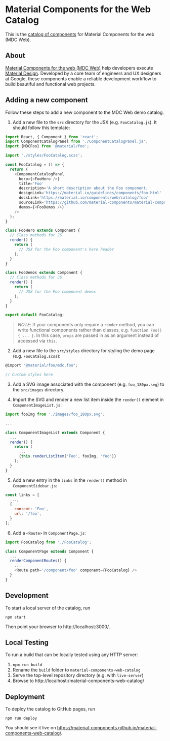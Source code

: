 # Material Components for the Web Catalog

This is the [catalog of components](https://material-components.github.io/material-components-web-catalog/) for Material Components for the web (MDC Web).

## About

[Material Components for the web (MDC Web)](https://github.com/material-components/material-components-web) help developers execute [Material Design](https://www.material.io).
Developed by a core team of engineers and UX designers at Google, these components enable a reliable development workflow to build beautiful and functional web projects.

## Adding a new component

Follow these steps to add a new component to the MDC Web demo catalog.

1. Add a new file to the `src` directory for the JSX (e.g. `FooCatalog.js`). It should follow this template:

```js
import React, { Component } from 'react';
import ComponentCatalogPanel from './ComponentCatalogPanel.js';
import {MDCFoo} from '@material/foo';

import './styles/FooCatalog.scss';

const FooCatalog = () => {
  return (
    <ComponentCatalogPanel
      hero={<FooHero />}
      title='Foo'
      description='A short description about the Foo component.'
      designLink='https://material.io/guidelines/components/foo.html'
      docsLink='https://material.io/components/web/catalog/foo/'
      sourceLink='https://github.com/material-components/material-components-web/tree/master/packages/mdc-foo'
      demos={<FooDemos />}
    />
  );
}

class FooHero extends Component {
  // Class methods for JS
  render() {
    return (
      // JSX for the Foo component's hero header
    );
  }
}

class FooDemos extends Component {
  // Class methods for JS
  render() {
    return (
      // JSX for the Foo component demos
    );
  }
}

export default FooCatalog;

```

> _NOTE_: If your components only require a `render` method, you can write functional components rather than classes,
> e.g. `function Foo() { ... }`. In this case, `props` are passed in as an argument instead of accessed via `this`.

2. Add a new file to the `src/styles` directory for styling the demo page (e.g. `FooCatalog.scss`):

```js
@import "@material/foo/mdc.foo";

// Custom styles here
```

3. Add a SVG image associated with the component (e.g. `foo_180px.svg`) to the `src/images` directory.

4. Import the SVG and render a new list item inside the `render()` element in `ComponentImageList.js`:

```js
import fooImg from './images/foo_180px.svg';

...

class ComponentImageList extends Component {
  ...
  render() {
    return (
      ...
      {this.renderListItem('Foo', fooImg, 'foo')}
    );
  }
}
```

5. Add a new entry in the `links` in the `render()` method in `ComponentSidebar.js`:

```js
const links = [
  ...,
  {
    content: 'Foo',
    url: '/foo',
  }
];
```

6. Add a `<Route>` in `ComponentPage.js`:

```js
import FooCatalog from './FooCatalog';

class ComponentPage extends Component {
  ...
  renderComponentRoutes() {
    ...
    <Route path='/component/foo' component={FooCatalog} />
  }
}
```

## Development

To start a local server of the catalog, run

```
npm start
```

Then point your browser to http://localhost:3000/.

## Local Testing

To run a build that can be locally tested using any HTTP server:

1. `npm run build`
2. Rename the `build` folder to `material-components-web-catalog`
3. Serve the top-level repository directory (e.g. with `live-server`)
4. Browse to http://localhost:<port>/material-components-web-catalog/

## Deployment

To deploy the catalog to GitHub pages, run

```
npm run deploy
```
You should see it live on https://material-components.github.io/material-components-web-catalog/.
